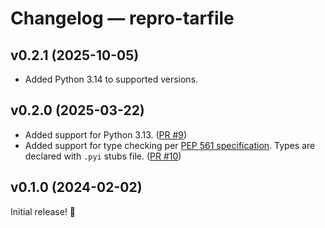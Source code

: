 # Changelog — repro-tarfile

## v0.2.1 (2025-10-05)

- Added Python 3.14 to supported versions.

## v0.2.0 (2025-03-22)

- Added support for Python 3.13. ([PR #9](https://github.com/drivendataorg/repro-tarfile/pull/9))
- Added support for type checking per [PEP 561 specification](https://typing.python.org/en/latest/spec/distributing.html#packaging-typed-libraries). Types are declared with `.pyi` stubs file. ([PR #10](https://github.com/drivendataorg/repro-tarfile/pull/10))

## v0.1.0 (2024-02-02)

Initial release! 🎉
